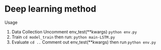 # Deep learning method

Usage
1. Data Collection
Uncomment env_test(**kwargs)
`python env.py` 
3. Train
`cd model_train`
then run:
`python main-LSTM.py`
5. Evaluate
`cd ..`
Comment out env_test(**kwargs)
then run
`python env.py` 
